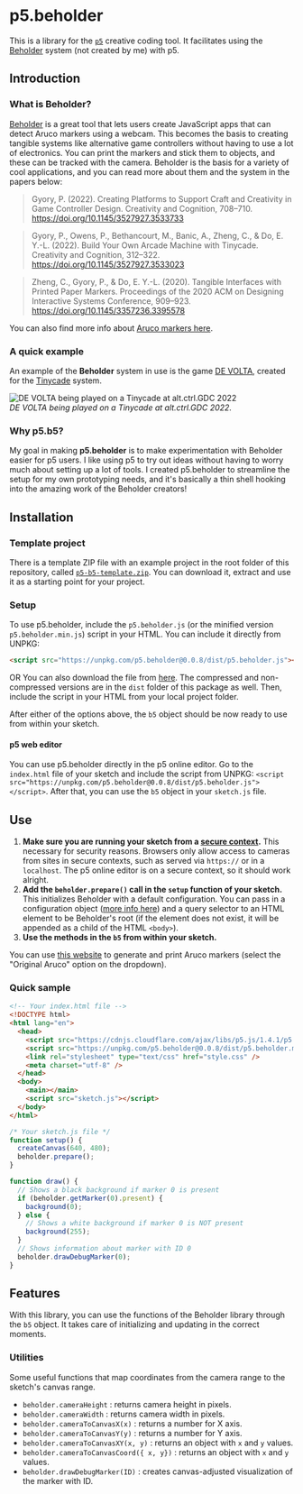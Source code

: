 # p5.beholder

This is a library for the [`p5`](http://p5js.org) creative coding tool. It facilitates using the [Beholder](https://github.com/project-beholder/beholder-detection) system (not created by me) with p5.

## Introduction

### What is Beholder?

[Beholder](https://github.com/project-beholder/beholder-detection) is a great tool that lets users create JavaScript apps that can detect Aruco markers using a webcam. This becomes the basis to creating tangible systems like alternative game controllers without having to use a lot of electronics. You can print the markers and stick them to objects, and these can be tracked with the camera. Beholder is the basis for a variety of cool applications, and you can read more about them and the system in the papers below:

> Gyory, P. (2022). Creating Platforms to Support Craft and Creativity in Game Controller Design. Creativity and Cognition, 708–710. https://doi.org/10.1145/3527927.3533733

> Gyory, P., Owens, P., Bethancourt, M., Banic, A., Zheng, C., & Do, E. Y.-L. (2022). Build Your Own Arcade Machine with Tinycade. Creativity and Cognition, 312–322. https://doi.org/10.1145/3527927.3533023

> Zheng, C., Gyory, P., & Do, E. Y.-L. (2020). Tangible Interfaces with Printed Paper Markers. Proceedings of the 2020 ACM on Designing Interactive Systems Conference, 909–923. https://doi.org/10.1145/3357236.3395578

You can also find more info about [Aruco markers here](https://docs.opencv.org/3.2.0/d5/dae/tutorial_aruco_detection.html).

### A quick example

An example of the **Beholder** system in use is the game [DE VOLTA](https://enric.llagostera.com.br/2022/07/04/de-volta/), created for the [Tinycade](https://tinycade.github.io/tinycade-homepage/) system.

![DE VOLTA being played on a Tinycade at alt.ctrl.GDC 2022](https://github.com/enricllagostera/p5.beholder/blob/main/docs/imgs/devolta.gif?raw=true)  
_DE VOLTA being played on a Tinycade at alt.ctrl.GDC 2022._

### Why p5.b5?

My goal in making **p5.beholder** is to make experimentation with Beholder easier for p5 users. I like using p5 to try out ideas without having to worry much about setting up a lot of tools. I created p5.beholder to streamline the setup for my own prototyping needs, and it's basically a thin shell hooking into the amazing work of the Beholder creators!

## Installation

### Template project

There is a template ZIP file with an example project in the root folder of this repository, called [`p5-b5-template.zip`](https://github.com/enricllagostera/p5.beholder/blob/main/p5-b5-template.zip). You can download it, extract and use it as a starting point for your project.

### Setup

To use p5.beholder, include the `p5.beholder.js` (or the minified version `p5.beholder.min.js`) script in your HTML. You can include it directly from UNPKG:

```html
<script src="https://unpkg.com/p5.beholder@0.0.8/dist/p5.beholder.js"></script>
```

OR You can also download the file from [here](https://raw.githubusercontent.com/enricllagostera/p5.beholder/main/dist/p5.beholder.js). The compressed and non-compressed versions are in the `dist` folder of this package as well. Then, include the script in your HTML from your local project folder.

After either of the options above, the `b5` object should be now ready to use from within your sketch.

#### p5 web editor

You can use p5.beholder directly in the p5 online editor. Go to the `index.html` file of your sketch and include the script from UNPKG: `<script src="https://unpkg.com/p5.beholder@0.0.8/dist/p5.beholder.js"></script>`. After that, you can use the `b5` object in your `sketch.js` file.

## Use

1. **Make sure you are running your sketch from a [secure context](https://developer.mozilla.org/en-US/docs/Web/Security/Secure_Contexts).** This necessary for security reasons. Browsers only allow access to cameras from sites in secure contexts, such as served via `https://` or in a `localhost`. The p5 online editor is on a secure context, so it should work alright.
2. **Add the `beholder.prepare()` call in the `setup` function of your sketch.** This initializes Beholder with a default configuration. You can pass in a configuration object ([more info here](https://github.com/project-beholder/beholder-detection#custom-config)) and a query selector to an HTML element to be Beholder's root (if the element does not exist, it will be appended as a child of the HTML `<body>`).
3. **Use the methods in the `b5` from within your sketch.**

You can use [this website](https://chev.me/arucogen/) to generate and print Aruco markers (select the "Original Aruco" option on the dropdown).

### Quick sample

```html
<!-- Your index.html file -->
<!DOCTYPE html>
<html lang="en">
  <head>
    <script src="https://cdnjs.cloudflare.com/ajax/libs/p5.js/1.4.1/p5.js"></script>
    <script src="https://unpkg.com/p5.beholder@0.0.8/dist/p5.beholder.min.js"></script>
    <link rel="stylesheet" type="text/css" href="style.css" />
    <meta charset="utf-8" />
  </head>
  <body>
    <main></main>
    <script src="sketch.js"></script>
  </body>
</html>
```

```js
/* Your sketch.js file */
function setup() {
  createCanvas(640, 480);
  beholder.prepare();
}

function draw() {
  // Shows a black background if marker 0 is present
  if (beholder.getMarker(0).present) {
    background(0);
  } else {
    // Shows a white background if marker 0 is NOT present
    background(255);
  }
  // Shows information about marker with ID 0
  beholder.drawDebugMarker(0);
}
```

## Features

With this library, you can use the functions of the Beholder library through the `b5` object. It takes care of initializing and updating in the correct moments.

### Utilities

Some useful functions that map coordinates from the camera range to the sketch's canvas range.

- `beholder.cameraHeight` : returns camera height in pixels.
- `beholder.cameraWidth` : returns camera width in pixels.
- `beholder.cameraToCanvasX(x)` : returns a number for X axis.
- `beholder.cameraToCanvasY(y)` : returns a number for Y axis.
- `beholder.cameraToCanvasXY(x, y)` : returns an object with `x` and `y` values.
- `beholder.cameraToCanvasCoord({ x, y})` : returns an object with `x` and `y` values.
- `beholder.drawDebugMarker(ID)` : creates canvas-adjusted visualization of the marker with ID.
